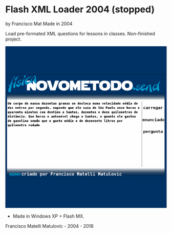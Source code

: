 # Flash XML Loader 2004 (stopped)
by Francisco Mat
Made in 2004

Load pre-formated XML questions for lessons in classes. Non-finished project. 

![Flash XML Loader](2018-06-09-09-flash-xml-loader.png)

* Made in Windows XP + Flash MX.

Francisco Matelli Matulovic - 2004 - 2018
